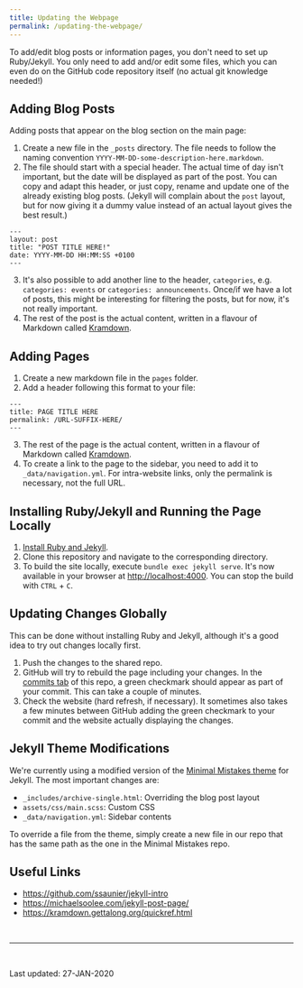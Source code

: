 ```yaml
---
title: Updating the Webpage
permalink: /updating-the-webpage/
---
```


To add/edit blog posts or information pages, you don't need to set up Ruby/Jekyll. You only need to add and/or edit some files, which you can even do on the GitHub code repository itself (no actual git knowledge needed!)

## Adding Blog Posts

Adding posts that appear on the blog section on the main page:

1. Create a new file in the `_posts` directory. The file needs to follow the naming convention `YYYY-MM-DD-some-description-here.markdown`.
2. The file should start with a special header. The actual time of day isn't important, but the date will be displayed as part of the post. You can copy and adapt this header, or just copy, rename and update one of the already existing blog posts. (Jekyll will complain about the `post` layout, but for now giving it a dummy value instead of an actual layout gives the best result.)
```
---
layout: post
title: "POST TITLE HERE!"
date: YYYY-MM-DD HH:MM:SS +0100
---
```
3. It's also possible to add another line to the header, `categories`, e.g. `categories: events` or `categories: announcements`. Once/if we have a lot of posts, this might be interesting for filtering the posts, but for now, it's not really important.
4. The rest of the post is the actual content, written in a flavour of Markdown called [Kramdown](https://kramdown.gettalong.org/quickref.html).

## Adding Pages

1. Create a new markdown file in the `pages` folder.
2. Add a header following this format to your file:
```
---
title: PAGE TITLE HERE
permalink: /URL-SUFFIX-HERE/
---
```
3. The rest of the page is the actual content, written in a flavour of Markdown called [Kramdown](https://kramdown.gettalong.org/quickref.html).
4. To create a link to the page to the sidebar, you need to add it to `_data/navigation.yml`. For intra-website links, only the permalink is necessary, not the full URL.

## Installing Ruby/Jekyll and Running the Page Locally

1. [Install Ruby and Jekyll](https://jekyllrb.com/docs/).
2. Clone this repository and navigate to the corresponding directory.
3. To build the site locally, execute `bundle exec jekyll serve`. It's now available in your browser at <http://localhost:4000>. You can stop the build with `CTRL` + `C`.

## Updating Changes Globally

This can be done without installing Ruby and Jekyll, although it's a good idea to try out changes locally first.

1. Push the changes to the shared repo.
2. GitHub will try to rebuild the page including your changes. In the [commits tab](https://github.com/fs-linguistics/fs-linguistics.github.io/commits/master) of this repo, a green checkmark should appear as part of your commit. This can take a couple of minutes.
3. Check the website (hard refresh, if necessary). It sometimes also takes a few minutes between GitHub adding the green checkmark to your commit and the website actually displaying the changes.

## Jekyll Theme Modifications

We're currently using a modified version of the [Minimal Mistakes theme](https://github.com/mmistakes/minimal-mistakes) for Jekyll. The most important changes are:
- `_includes/archive-single.html`: Overriding the blog post layout
- `assets/css/main.scss`: Custom CSS
- `_data/navigation.yml`: Sidebar contents

To override a file from the theme, simply create a new file in our repo that has the same path as the one in the Minimal Mistakes repo.

## Useful Links

- <https://github.com/ssaunier/jekyll-intro>
- <https://michaelsoolee.com/jekyll-post-page/>
- <https://kramdown.gettalong.org/quickref.html>

<br>

---
<br>

Last updated: 27-JAN-2020
